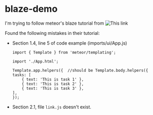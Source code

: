 # blaze-demo

I'm trying to follow meteor's blaze tutorial from ![This link](https://blaze-tutorial.meteor.com/simple-todos/)

Found the following mistakes in their tutorial:
*   Section 1.4, line 5 of code example (imports/ui/App.js)
    ```
    import { Template } from 'meteor/templating';
    
    import './App.html';
    
    Template.app.helpers({  //should be Template.body.helpers({
    tasks: [
        { text: 'This is task 1' },
        { text: 'This is task 2' },
        { text: 'This is task 3' },
    ],
    });
    ```
*   Section 2.1, file ```link.js``` doesn't exist.